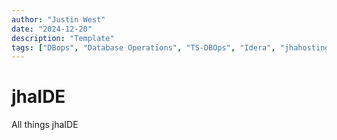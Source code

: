 ```yaml
---
author: "Justin West"
date: "2024-12-20"
description: "Template"
tags: ["DBops", "Database Operations", "TS-DBOps", "Idera", "jhahosting", "jhapps"]
---
```

# jhaIDE

All things jhaIDE
